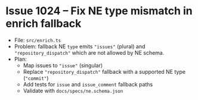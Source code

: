 # Issue 1024 – Fix NE type mismatch in enrich fallback

- File: `src/enrich.ts`
- Problem: fallback NE `type` emits `"issues"` (plural) and `"repository_dispatch"` which are not allowed by NE schema.
- Plan:
  - Map issues to `"issue"` (singular)
  - Replace `"repository_dispatch"` fallback with a supported NE type (`"commit"`)
  - Add tests for `issue` and `issue_comment` fallback paths
  - Validate with `docs/specs/ne.schema.json`
